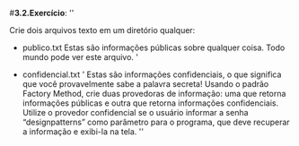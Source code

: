 #**3.2.Exercício**:
''

Crie dois arquivos texto em um diretório qualquer:
- publico.txt 
Estas são informações públicas sobre
qualquer coisa. Todo mundo pode ver
este arquivo.
'

- confidencial.txt
'
Estas são informações confidenciais,
o que significa que você
provavelmente sabe a palavra secreta!
Usando o padrão Factory Method, crie duas provedoras de informação: uma que retorna informações
públicas e outra que retorna informações confidenciais. Utilize o provedor confidencial se o usuário informar
a senha “designpatterns” como parâmetro para o programa, que deve recuperar a informação e exibi-la
na tela.
''
